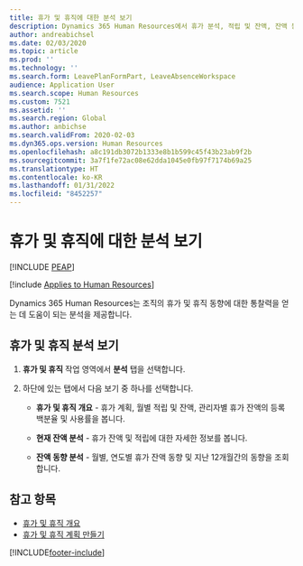 ```yaml
---
title: 휴가 및 휴직에 대한 분석 보기
description: Dynamics 365 Human Resources에서 휴가 분석, 적립 및 잔액, 잔액 동향을 확인할 수 있습니다.
author: andreabichsel
ms.date: 02/03/2020
ms.topic: article
ms.prod: ''
ms.technology: ''
ms.search.form: LeavePlanFormPart, LeaveAbsenceWorkspace
audience: Application User
ms.search.scope: Human Resources
ms.custom: 7521
ms.assetid: ''
ms.search.region: Global
ms.author: anbichse
ms.search.validFrom: 2020-02-03
ms.dyn365.ops.version: Human Resources
ms.openlocfilehash: a8c191db3072b1333e8b1b599c45f43b23ab9f2b
ms.sourcegitcommit: 3a7f1fe72ac08e62dda1045e0fb97f7174b69a25
ms.translationtype: HT
ms.contentlocale: ko-KR
ms.lasthandoff: 01/31/2022
ms.locfileid: "8452257"
---
```

# <a name="view-analytics-for-leave-and-absence"></a>휴가 및 휴직에 대한 분석 보기


[!INCLUDE [PEAP](../includes/peap-2.md)]

[!include [Applies to Human Resources](../includes/applies-to-hr.md)]

Dynamics 365 Human Resources는 조직의 휴가 및 휴직 동향에 대한 통찰력을 얻는 데 도움이 되는 분석을 제공합니다.

## <a name="view-leave-and-absence-analytics"></a>휴가 및 휴직 분석 보기

1. **휴가 및 휴직** 작업 영역에서 **분석** 탭을 선택합니다.

2. 하단에 있는 탭에서 다음 보기 중 하나를 선택합니다.

   - **휴가 및 휴직 개요** - 휴가 계획, 월별 적립 및 잔액, 관리자별 휴가 잔액의 등록 백분율 및 사용률을 봅니다.

   - **현재 잔액 분석** - 휴가 잔액 및 적립에 대한 자세한 정보를 봅니다.

   - **잔액 동향 분석** - 월별, 연도별 휴가 잔액 동향 및 지난 12개월간의 동향을 조회합니다.

## <a name="see-also"></a>참고 항목

- [휴가 및 휴직 개요](hr-leave-and-absence-overview.md)
- [휴가 및 휴직 계획 만들기](hr-leave-and-absence-plans.md)

[!INCLUDE[footer-include](../includes/footer-banner.md)]
